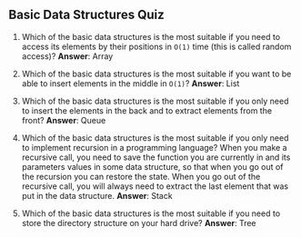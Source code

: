 ## Basic Data Structures Quiz ##

1. Which of the basic data structures is the most suitable if you need to access its elements by their positions in `O(1)` time (this is called random access)? **Answer**: Array

2. Which of the basic data structures is the most suitable if you want to be able to insert elements in the middle in `O(1)`? **Answer**: List

3. Which of the basic data structures is the most suitable if you only need to insert the elements in the back and to extract elements from the front? **Answer**: Queue

4. Which of the basic data structures is the most suitable if you only need to implement recursion in a programming language? When you make a recursive call, you need to save the function you are currently in and its parameters values in some data structure, so that when you go out of the recursion you can restore the state. When you go out of the recursive call, you will always need to extract the last element that was put in the data structure. **Answer**: Stack

5. Which of the basic data structures is the most suitable if you need to store the directory structure on your hard drive? **Answer**: Tree

